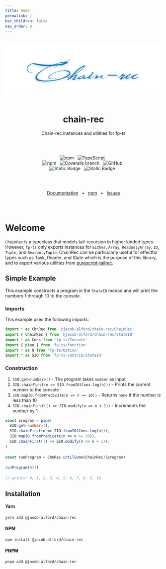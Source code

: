 ```yaml
---
title: Home
permalink: /
has_children: false
nav_order: 0
---
```


<br>
<div align="center">
  <picture>
    <source media="(prefers-color-scheme: light)" srcset="https://raw.githubusercontent.com/jacob-alford/chain-rec/main/assets/chainrec-black.png">
    <source media="(prefers-color-scheme: dark)" srcset="https://raw.githubusercontent.com/jacob-alford/chain-rec/main/assets/chainrec-white.png">
    <img alt="schemata-ts" src="https://raw.githubusercontent.com/jacob-alford/chain-rec/main/assets/chainrec-blue.png">
  </picture>
</div>
<br>
<h1 align="center">
  chain-rec
</h1>

<p align="center">
Chain-rec instances and utilities for fp-ts
</p>

<br><br>

<div align="center">

<img alt="npm" src="https://img.shields.io/npm/v/@jacob-alford/chain-rec?style=for-the-badge&logo=npm">
&nbsp;
<img alt="TypeScript" src="https://img.shields.io/badge/TypeScript-4.5%2B-blue?style=for-the-badge&logo=TypeScript">
&nbsp;

</div>
<div align="center">

<img alt="npm" src="https://img.shields.io/npm/dt/@jacob-alford/chain-rec?style=for-the-badge">
&nbsp;
<img alt="Coveralls branch" src="https://img.shields.io/coverallsCoverage/github/jacob-alford/chain-rec?style=for-the-badge">
&nbsp;
<img alt="GitHub" src="https://img.shields.io/github/license/jacob-alford/chain-rec?style=for-the-badge">
&nbsp;

</div>
<div align="center">

<img alt="Static Badge" src="https://img.shields.io/badge/ESM-Supported-success?style=for-the-badge&logo=JavaScript">
&nbsp;
<img alt="Static Badge" src="https://img.shields.io/badge/CJS-supported-success?style=for-the-badge&logo=Node.JS">
&nbsp;

</div>

<br><br>

<div align="center">
  <a href="https://jacob-alford.github.io/chain-rec/">Documentation</a>
  <span>&nbsp;&nbsp;•&nbsp;&nbsp;</span>
  <a href="https://www.npmjs.com/package/@jacob-alford/chain-rec">npm</a>
  <span>&nbsp;&nbsp;•&nbsp;&nbsp;</span>
  <a href="https://github.com/jacob-alford/chain-rec/issues/new">Issues</a>
  <br />
</div>

<br><br>

# Welcome

`ChainRec` is a typeclass that models tail-recursion in higher kinded types. However, `fp-ts` only exports instances for `Either`, `Array`, `ReadonlyArray`, `IO`, `Tuple`, and `ReadonlyTuple`. ChainRec can be particularly useful for effectful types such as Task, Reader, and State which is the purpose of this library, and to export various utilities from [purescript-tailrec](https://pursuit.purescript.org/packages/purescript-tailrec/6.1.0).

## Simple Example

This example constructs a program in the `StateIO` monad and will print the numbers 1 through 10 to the console.

### Imports

This example uses the following imports:

```ts
import * as ChnRec from '@jacob-alford/chain-rec/ChainRec'
import { ChainRec } from '@jacob-alford/chain-rec/StateIO'
import * as Cons from 'fp-ts/Console'
import { pipe } from 'fp-ts/function'
import * as O from 'fp-ts/Option'
import * as SIO from 'fp-ts-contrib/StateIO'
```

### Construction

1. `SIO.get<number>()` - The program takes `number` as input
2. `SIO.chainFirst(n => SIO.fromIO(Cons.log(n)))` - Prints the current number to the console
3. `SIO.map(O.fromPredicate(n => n >= 10))` - Returns `none` if the number is less than 10
4. `SIO.chainFirst(() => SIO.modify(n => n + 1))` - Increments the number by 1

```ts
const program = pipe(
  SIO.get<number>(),
  SIO.chainFirst(n => SIO.fromIO(Cons.log(n))),
  SIO.map(O.fromPredicate(n => n >= 10)),
  SIO.chainFirst(() => SIO.modify(n => n + 1)),
)

const runProgram = ChnRec.untilSome(ChainRec)(program)

runProgram(0)()

// prints: 0, 1, 2, 3, 4, 5, 6, 7, 8, 9, 10
```

## Installation

#### Yarn

```console
yarn add @jacob-alford/chain-rec
```

#### NPM

```console
npm install @jacob-alford/chain-rec
```

#### PNPM

```console
pnpm add @jacob-alford/chain-rec
```
